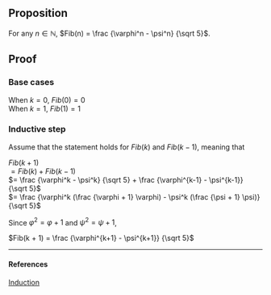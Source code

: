 ## Proposition
For any $n \in \mathbb{N}$, $Fib(n) = \frac {\varphi^n - \psi^n} {\sqrt 5}$.  

## Proof
### Base cases
When $k = 0$, $Fib(0) = 0$  
When $k = 1$, $Fib(1) = 1$  

### Inductive step
Assume that the statement holds for $Fib(k)$ and $Fib(k - 1)$, meaning that   

$Fib(k + 1)$  
$= Fib(k) + Fib(k-1)$  
$= \frac {\varphi^k - \psi^k} {\sqrt 5} + \frac {\varphi^{k-1} - \psi^{k-1}} {\sqrt 5}$  
$= \frac {\varphi^k (\frac {\varphi + 1} \varphi) - \psi^k (\frac {\psi + 1} \psi)} {\sqrt 5}$  

Since $\varphi^2 = \varphi + 1$ and $\psi^2 = \psi + 1$,  

$Fib(k + 1) = \frac {\varphi^{k+1} - \psi^{k+1}} {\sqrt 5}$

---
#### References
[Induction](https://en.wikipedia.org/wiki/Mathematical_induction)